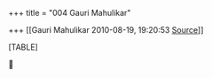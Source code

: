 +++
title = "004 Gauri Mahulikar"

+++
[[Gauri Mahulikar	2010-08-19, 19:20:53 [Source](https://groups.google.com/g/bvparishat/c/GLna7LTZslU)]]



[TABLE]




